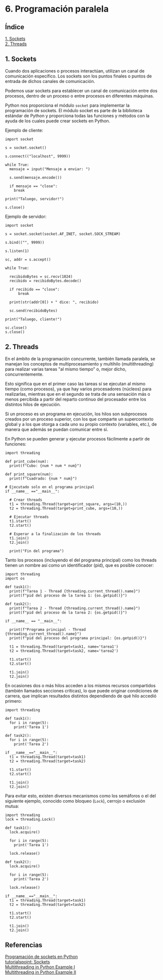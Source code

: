 # 6. Programación paralela

## Índice

[1. Sockets](#1-sockets)  
[2. Threads](#2-threads)

## 1. Sockets

Cuando dos aplicaciones o procesos interactúan, utilizan un canal de comunicación específico. Los sockets son los puntos finales o puntos de entrada de dichos canales de comunicación.

Podemos usar sockets para establecer un canal de comunicación entre dos procesos, dentro de un proceso o entre procesos en diferentes máquinas.

Python nos proporciona el módulo `socket` para implementar la programación de sockets. El módulo socket es parte de la biblioteca estándar de Python y proporciona todas las funciones y métodos con la ayuda de los cuales puede crear sockets en Python.

Ejemplo de cliente:

    import socket

    s = socket.socket()

    s.connect(("localhost", 9999))

    while True:
      mensaje = input("Mensaje a enviar: ")

      s.send(mensaje.encode())

      if mensaje == "close":
        break

    print("Taluego, servidor!")

    s.close()

Ejemplo de servidor:

    import socket

    s = socket.socket(socket.AF_INET, socket.SOCK_STREAM)

    s.bind(("", 9999))

    s.listen(1)

    sc, addr = s.accept()

    while True:

      recibidoBytes = sc.recv(1024)
      recibido = recibidoBytes.decode()

      if recibido == "close":
          break

      print(str(addr[0]) + " dice: ", recibido)

      sc.send(recibidoBytes)

    print("Taluego, cliente!")

    sc.close()
    s.close()

## 2. Threads

En el ámbito de la programación concurrente, también llamada paralela, se manejan los conceptos de multiprocesamiento y multihilo (multithreading) para realizar varias tareas "al mismo tiempo" o, mejor dicho, concurrentemente.

Esto significa que en el primer caso las tareas sí se ejecutan al mismo tiempo (como procesos), ya que hay varios procesadores (núcleos) para realizarlas, mientras que en el segundo se trata de una sensación más o menos percibida a partir del reparto continuo del procesador entre los distintos hilos de ejecución.

Si un proceso es un programa en ejecución, los hilos son subprocesos creados por un proceso superior, con los que comparte un supercontexto global y a los que otorga a cada uno su propio contexto (variables, etc.), de manera que además se puedan comunicar entre sí.

En Python se pueden generar y ejecutar procesos fácilmente a partir de funciones:

    import threading

    def print_cube(num):
      print(f"Cubo: {num * num * num}")

    def print_square(num):
      print(f"Cuadrado: {num * num}")

    # Ejecutado solo en el programa principal
    if __name__ =="__main__":
      
      # Crear threads
      t1 = threading.Thread(target=print_square, args=(10,))
      t2 = threading.Thread(target=print_cube, args=(10,))

      # Ejecutar threads
      t1.start()
      t2.start()

      # Esperar a la finalización de los threads
      t1.join()
      t2.join()

      print("Fin del programa")

Tanto los procesos (incluyendo el del programa principal) como los threads tienen un nombre así como un identificador (pid), que es posible conocer:

    import threading
    import os

    def task1():
      print(f"Tarea 1 - Thread {threading.current_thread().name}")
      print(f"pid del proceso de la tarea 1: {os.getpid()}")

    def task2():
      print(f"Tarea 2 - Thread {threading.current_thread().name}")
      print(f"pid del proceso de la tarea 2: {os.getpid()}")

    if __name__ == "__main__":

      print(f"Programa principal - Thread {threading.current_thread().name}")
      print(f"pid del proceso del programa principal: {os.getpid()}")

      t1 = threading.Thread(target=task1, name='tarea1')
      t2 = threading.Thread(target=task2, name='tarea2')

      t1.start()
      t2.start()

      t1.join()
      t2.join()

En ocasiones dos o más hilos acceden a los mismos recursos compartidos (también llamados secciones críticas), lo que puede originar condiciones de carrera, que implican resultados distintos dependiendo de qué hilo accedió primero:

    import threading

    def task1():
      for i in range(5):
        print('Tarea 1')
    
    def task2():
      for i in range(5):
        print('Tarea 2')

    if __name__=="__main__":
      t1 = threading.Thread(target=task1)
      t2 = threading.Thread(target=task2)

      t1.start()
      t2.start()

      t1.join()
      t2.join()

Para evitar esto, existen diversos mecanismos como los semáforos o el del siguiente ejemplo, conocido como bloqueo (`Lock`), cerrojo o exclusión mutua:

    import threading
    lock = threading.Lock()

    def task1():
      lock.acquire()

      for i in range(5):
        print('Tarea 1')
      
      lock.release()
    
    def task2():
      lock.acquire()

      for i in range(5):
        print('Tarea 2')
      
      lock.release()

    if __name__=="__main__":
      t1 = threading.Thread(target=task1)
      t2 = threading.Thread(target=task2)

      t1.start()
      t2.start()

      t1.join()
      t2.join()

## Referencias

[Programación de sockets en Python](https://www.delftstack.com/es/howto/python/socket-programming-in-python-a-beginners-guide/)  
[tutorialspoint: Sockets](https://www.tutorialspoint.com/python_network_programming/python_sockets_programming.htm)  
[Multithreading in Python Example I](https://www.geeksforgeeks.org/multithreading-python-set-1/)  
[Multithreading in Python Example II](https://www.geeksforgeeks.org/multithreading-in-python-set-2-synchronization/)